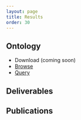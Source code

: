 ```yaml
---
layout: page
title: Results 
order: 30
---
```

## Ontology
* Download (coming soon)
* [Browse](https://hitontology.eu/ontology)
* [Query](https://hitontology.eu/sparql)

## Deliverables

## Publications
